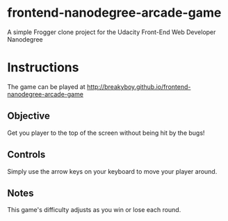 frontend-nanodegree-arcade-game
===============================

A simple Frogger clone project for the Udacity Front-End Web Developer Nanodegree


# Instructions
The game can be played at http://breakyboy.github.io/frontend-nanodegree-arcade-game

## Objective
Get you player to the top of the screen without being hit by the bugs!

## Controls
Simply use the arrow keys on your keyboard to move your player around.

## Notes
This game's difficulty adjusts as you win or lose each round.
